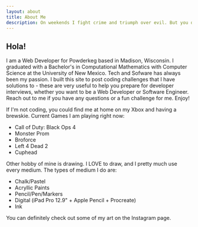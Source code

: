 ```yaml
---
layout: about
title: About Me
description: On weekends I fight crime and triumph over evil. But you didn't hear it from me.
---
```


## Hola!

I am a Web Developer for Powderkeg based in Madison, Wisconsin. I graduated with a Bachelor's in Computational Mathematics with Computer Science at the University of New Mexico. Tech and Sofware has always been my passion. I built this site to post coding challenges that I have solutions to - these are very useful to help you prepare for developer interviews, whether you want to be a Web Developer or Software Engineer. Reach out to me if you have any questions or a fun challenge for me. Enjoy!

If I'm not coding, you could find me at home on my Xbox and having a brewskie. Current Games I am playing right now:
*   Call of Duty: Black Ops 4
*   Monster Prom
*   Broforce
*   Left 4 Dead 2
*   Cuphead

Other hobby of mine is drawing. I LOVE to draw, and I pretty much use every medium. The types of medium I do are:
*   Chalk/Pastel
*   Acryllic Paints
*   Pencil/Pen/Markers
*   Digital (iPad Pro 12.9" + Apple Pencil + Procreate)
*   Ink

You can definitely check out some of my art on the Instagram page.
